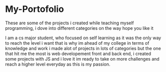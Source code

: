 # My-Portofolio
These are some of the projects i created while teaching myself programming, i dove into different categories on the way hope you like it

I am a cs major student, who focused on self learning as it was the only way to reach the level i want
that is why im ahead of my college in terms of knowledge and work i made alot of projects in lots of categories
but the one that hit me the most is web developement front and back end, i created some projects with JS and i love it
im ready to take on more challenges and reach a higher level everyday as this is my passion.
